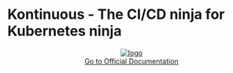# Kontinuous - The CI/CD ninja for Kubernetes ninja

<p align="center">
  <a href="https://socialgouv.github.io/kontinuous/" rel="nofollow">
    <img src="/SocialGouv/kontinuous/raw/master/docs/_media/kontinuous-logo.png" alt="logo" style="max-width: 100%;">
  </a>
  <br>
  <a href="https://socialgouv.github.io/kontinuous/" rel="nofollow">Go to Official Documentation</a>
</pa>
